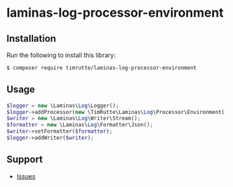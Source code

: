 # laminas-log-processor-environment

## Installation

Run the following to install this library:

```bash
$ composer require timrutte/laminas-log-processor-environment
```

## Usage

```php
$logger = new \Laminas\Log\Logger();
$logger->addProcessor(new \TimRutte\Laminas\Log\Processor\Environment());
$writer = new \Laminas\Log\Writer\Stream();
$formatter = new \Laminas\Log\Formatter\Json();
$writer->setFormatter($formatter);
$logger->addWriter($writer);
```

## Support

- [Issues](https://github.com/timrutte/laminas-log-processor-environment/issues/)

